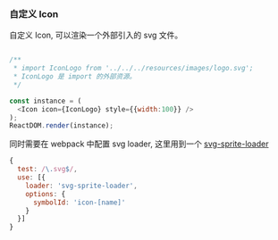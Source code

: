 ### 自定义 Icon

自定义 Icon, 可以渲染一个外部引入的 svg 文件。

<!--start-code-->
```js

/**
 * import IconLogo from '../../../resources/images/logo.svg';
 * IconLogo 是 import 的外部资源。
 */

const instance = (
  <Icon icon={IconLogo} style={{width:100}} />
);
ReactDOM.render(instance);
```
<!--end-code-->


同时需要在 webpack 中配置 svg loader, 这里用到一个  [svg-sprite-loader](https://github.com/kisenka/svg-sprite-loader)


```js
{
  test: /\.svg$/,
  use: [{
    loader: 'svg-sprite-loader',
    options: {
      symbolId: 'icon-[name]'
    }
  }]
}
```